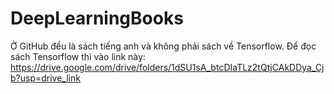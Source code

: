 # DeepLearningBooks

Ở GitHub đều là sách tiếng anh và không phải sách về Tensorflow.
Để đọc sách Tensorflow thì vào link này: https://drive.google.com/drive/folders/1dSU1sA_btcDIaTLz2tQtjCAkDDya_Cjb?usp=drive_link
